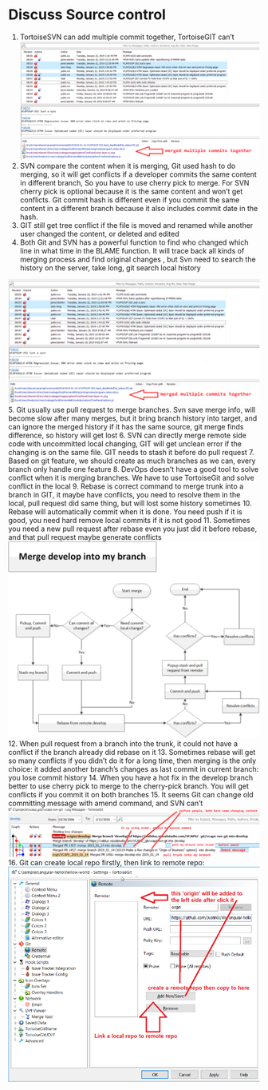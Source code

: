 # Discuss Source control

1.  TortoiseSVN can add multiple commit together, TortoiseGIT can’t <img src="img\svn_merge_commits.png">
2.  SVN compare the content when it is merging, Git used hash to do merging, 
    so it will get conflicts if a developer commits the same content in different branch, 
	So you have to use cherry pick to merge. For SVN cherry pick is optional because it is the same content and won’t get conflicts. 
	Git commit hash is different even if you commit the same content in a different branch because it also includes commit date in the hash.
3.  GIT still get tree conflict if the file is moved and renamed while another user changed the content, or deleted and edited
4.  Both Git and SVN has a powerful function to find who changed which line in what time in the BLAME function. 
    It will trace back all kinds of merging process and find original changes , but Svn need to search the history on the server, take long, git search local history
<img src="img\svn_merge_commits.png"> 
5.  Git usually use pull request to merge branches. 
    Svn save  merge info, will become slow after many merges, 
	but it bring branch history into target, and can ignore the merged history if it has the same source, git merge finds difference, so history will get lost
6.  SVN can directly merge remote side code with uncommitted local changing, 
    GIT will get unclean error if the changing is on the same file. GIT needs to stash it before do pull request
7.  Based on git feature, we should create as much branches as we can, every branch only handle one feature
8.  DevOps doesn’t have a good tool to solve conflict when it is merging branches. We have to use TortoiseGit and solve conflict in the local
9.  Rebase is correct command to merge trunk into a branch in GIT, it maybe have conflicts, 
    you need to resolve them in the local, pull request did same thing, but will lost some history sometimes
10.  Rebase will automatically commit when it is done. You need push if it is good, you need hard remove local commits if it is not good 
11.  Sometimes you need a new pull request after rebase even you just did it before rebase, and that pull request maybe generate conflicts
<img src="img\git_rebase.png"> 
12.  When pull request from a branch into the trunk, it could not have a conflict if the branch already did rebase on it
13.  Sometimes rebase will get so many conflicts if you didn’t do it for a long time, then merging is the only choice: 
     it added another branch’s changes as last commit in current branch: you lose commit history
14.  When you have a hot fix in the develop branch better to use cherry pick to merge to the cherry-pick branch. You will get conflicts if you commit it on both branches
15.  It seems Git can change old committing message with amend command, and SVN can’t
<img src="img\git_confuse.png"> 
16.  Git can create local repo firstly, then link to remote repo: <img src="img\link_to_remote.png">

